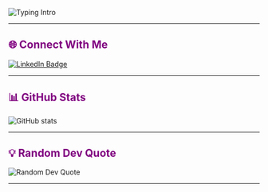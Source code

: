 

![Typing Intro](https://readme-typing-svg.herokuapp.com?font=Fira+Code&size=24&duration=2000&pause=500&color=8B0000&width=500&lines=Hi+there+👋+I'm+Manal;Aspiring+Full+Stack+Developer)



---

<h2 style="color:#800080;">🌐 Connect With Me</h2>

<a href="https://linkedin.com/in/manalalhatmi" target="_blank">
  <img src="https://img.shields.io/badge/LinkedIn-Manal%20Alhatmi-blue?style=for-the-badge&logo=linkedin&logoColor=white" alt="LinkedIn Badge"/>
</a>

---

<h2 style="color:#800080;">📊 GitHub Stats</h2>

<img src="https://github-readme-stats.vercel.app/api?username=Manal-Alhatmi&show_icons=true&rank_icon=github&theme=dark&border_radius=12" alt="GitHub stats" />

---

<h2 style="color:#800080;">💡 Random Dev Quote</h2>

<img src="https://quotes-github-readme.vercel.app/api?type=horizontal&theme=dark" alt="Random Dev Quote" />

---

</div>

